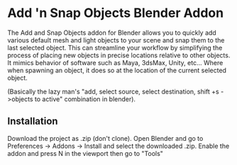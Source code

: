# Add 'n Snap Objects Blender Addon

The Add and Snap Objects addon for Blender allows you to quickly add various default mesh and light objects to your scene and snap them to the last selected object. This can streamline your workflow by simplifying the process of placing new objects in precise locations relative to other objects.
It mimics behavior of software such as Maya, 3dsMax, Unity, etc... Where when spawning an object, it does so at the location of the current selected object.

(Basically the lazy man's "add, select source, select destination, shift +s ->objects to active" combination in blender).


## Installation 

Download the project as .zip (don't clone).
Open Blender and go to Preferences -> Addons -> Install and select the downloaded .zip.
Enable the addon and press N in the viewport then go to "Tools"
